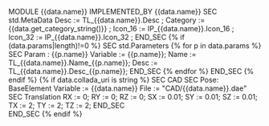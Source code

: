 MODULE {{data.name}} IMPLEMENTED_BY  {{data.name}} 
SEC std.MetaData
    Desc       := TL_{{data.name}}.Desc ;
    Category   := {{data.get_category_string()}} ;
    Icon_16    := IP_{{data.name}}.Icon_16 ;
    Icon_32    := IP_{{data.name}}.Icon_32 ;
END_SEC
{% if (data.params|length)!=0 %}
SEC std.Parameters
{% for p in data.params %}
	SEC Param : {{p.name}}
		Variable := {{p.name}};
		Name := TL_{{data.name}}.Name_{{p.name}};
		Desc := TL_{{data.name}}.Desc_{{p.name}};
	END_SEC
{% endfor %}
END_SEC
{% endif %}
{% if data.collada_uri is string %}
SEC CAD
  SEC Pose: BaseElement
    Variable := {{data.name}}
    File := "CAD/{{data.name}}.dae"
    SEC Translation
      RX := 0;
      RY := 0;
      RZ := 0;
      SX := 0.01;
      SY := 0.01;
      SZ := 0.01;
      TX := 2;
      TY := 2;
      TZ := 2;
     END_SEC  
END_SEC
{% endif %}